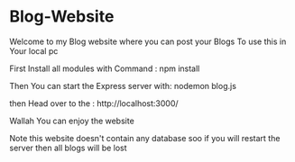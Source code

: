 # Blog-Website
Welcome to my Blog website where you can post your Blogs 
To use this in Your local pc 

First Install all modules with Command : npm install

Then You can start the Express server with: nodemon blog.js

then Head over to the : http://localhost:3000/


Wallah You can enjoy the website 


Note this website doesn't contain any database soo if you will restart the server then all blogs will be lost

